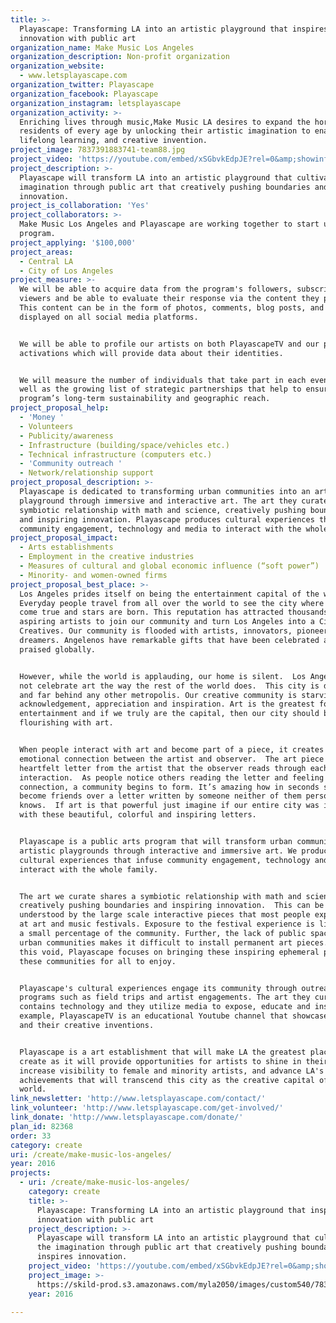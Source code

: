 ```yaml
---
title: >-
  Playascape: Transforming LA into an artistic playground that inspires
  innovation with public art
organization_name: Make Music Los Angeles
organization_description: Non-profit organization
organization_website:
  - www.letsplayascape.com
organization_twitter: Playascape
organization_facebook: Playascape
organization_instagram: letsplayascape
organization_activity: >-
  Enriching lives through music,Make Music LA desires to expand the horizons of
  residents of every age by unlocking their artistic imagination to enable
  lifelong learning, and creative invention.
project_image: 7837391883741-team88.jpg
project_video: 'https://youtube.com/embed/xSGbvkEdpJE?rel=0&amp;showinfo=0'
project_description: >-
  Playascape will transform LA into an artistic playground that cultivates the
  imagination through public art that creatively pushing boundaries and inspires
  innovation.
project_is_collaboration: 'Yes'
project_collaborators: >-
  Make Music Los Angeles and Playascape are working together to start up this
  program.
project_applying: '$100,000'
project_areas:
  - Central LA
  - City of Los Angeles
project_measure: >-
  We will be able to acquire data from the program's followers, subscribers, and
  viewers and be able to evaluate their response via the content they provide.
  This content can be in the form of photos, comments, blog posts, and video
  displayed on all social media platforms. 


  We will be able to profile our artists on both PlayascapeTV and our public art
  activations which will provide data about their identities. 


  We will measure the number of individuals that take part in each event, as
  well as the growing list of strategic partnerships that help to ensure the
  program’s long-term sustainability and geographic reach.
project_proposal_help:
  - 'Money '
  - Volunteers
  - Publicity/awareness
  - Infrastructure (building/space/vehicles etc.)
  - Technical infrastructure (computers etc.)
  - 'Community outreach '
  - Network/relationship support
project_proposal_description: >-
  Playascape is dedicated to transforming urban communities into an artistic
  playground through immersive and interactive art. The art they curate shares a
  symbiotic relationship with math and science, creatively pushing boundaries
  and inspiring innovation. Playascape produces cultural experiences that infuse
  community engagement, technology and media to interact with the whole family.
project_proposal_impact:
  - Arts establishments
  - Employment in the creative industries
  - Measures of cultural and global economic influence (“soft power”)
  - Minority- and women-owned firms
project_proposal_best_place: >-
  Los Angeles prides itself on being the entertainment capital of the world.
  Everyday people travel from all over the world to see the city where dreams
  come true and stars are born. This reputation has attracted thousands of
  aspiring artists to join our community and turn Los Angeles into a City of
  Creatives. Our community is flooded with artists, innovators, pioneers, and
  dreamers. Angelenos have remarkable gifts that have been celebrated and
  praised globally.


  However, while the world is applauding, our home is silent.  Los Angeles does
  not celebrate art the way the rest of the world does.  This city is deprived
  and far behind any other metropolis. Our creative community is starving for
  acknowledgement, appreciation and inspiration. Art is the greatest form of
  entertainment and if we truly are the capital, then our city should be
  flourishing with art. 


  When people interact with art and become part of a piece, it creates an
  emotional connection between the artist and observer.  The art piece becomes a
  heartfelt letter from the artist that the observer reads through each personal
  interaction.  As people notice others reading the letter and feeling the same
  connection, a community begins to form. It’s amazing how in seconds strangers
  become friends over a letter written by someone neither of them personally
  knows.  If art is that powerful just imagine if our entire city was immersed
  with these beautiful, colorful and inspiring letters.


  Playascape is a public arts program that will transform urban communities into
  artistic playgrounds through interactive and immersive art. We produce
  cultural experiences that infuse community engagement, technology and media to
  interact with the whole family. 


  The art we curate shares a symbiotic relationship with math and science,
  creatively pushing boundaries and inspiring innovation.  This can be seen and
  understood by the large scale interactive pieces that most people experience
  at art and music festivals. Exposure to the festival experience is limited to
  a small percentage of the community. Further, the lack of public spaces in
  urban communities makes it difficult to install permanent art pieces. To fill
  this void, Playascape focuses on bringing these inspiring ephemeral pieces to
  these communities for all to enjoy.


  Playascape's cultural experiences engage its community through outreach
  programs such as field trips and artist engagements. The art they curate
  contains technology and they utilize media to expose, educate and inspire. For
  example, PlayascapeTV is an educational Youtube channel that showcases artists
  and their creative inventions.   


  Playascape is a art establishment that will make LA the greatest place to
  create as it will provide opportunities for artists to shine in their city,
  increase visibility to female and minority artists, and advance LA's artistic
  achievements that will transcend this city as the creative capital of the
  world.
link_newsletter: 'http://www.letsplayascape.com/contact/'
link_volunteer: 'http://www.letsplayascape.com/get-involved/'
link_donate: 'http://www.letsplayascape.com/donate/'
plan_id: 82368
order: 33
category: create
uri: /create/make-music-los-angeles/
year: 2016
projects:
  - uri: /create/make-music-los-angeles/
    category: create
    title: >-
      Playascape: Transforming LA into an artistic playground that inspires
      innovation with public art
    project_description: >-
      Playascape will transform LA into an artistic playground that cultivates
      the imagination through public art that creatively pushing boundaries and
      inspires innovation.
    project_video: 'https://youtube.com/embed/xSGbvkEdpJE?rel=0&amp;showinfo=0'
    project_image: >-
      https://skild-prod.s3.amazonaws.com/myla2050/images/custom540/7837391883741-team88.jpg
    year: 2016

---
```

